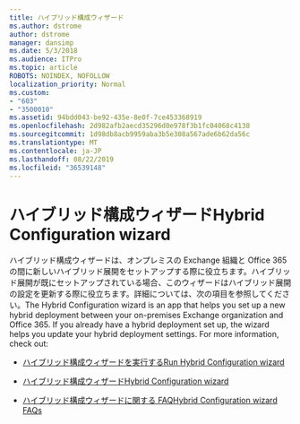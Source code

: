 ```yaml
---
title: ハイブリッド構成ウィザード
ms.author: dstrome
author: dstrome
manager: dansimp
ms.date: 5/3/2018
ms.audience: ITPro
ms.topic: article
ROBOTS: NOINDEX, NOFOLLOW
localization_priority: Normal
ms.custom:
- "603"
- "3500010"
ms.assetid: 94bdd043-be92-435e-8e0f-7ce453368919
ms.openlocfilehash: 2d982afb2aecd35296d0e978f3b1fc04068c4138
ms.sourcegitcommit: 1d98db8acb9959aba3b5e308a567ade6b62da56c
ms.translationtype: MT
ms.contentlocale: ja-JP
ms.lasthandoff: 08/22/2019
ms.locfileid: "36539148"
---
```

# <a name="hybrid-configuration-wizard"></a><span data-ttu-id="b54d2-102">ハイブリッド構成ウィザード</span><span class="sxs-lookup"><span data-stu-id="b54d2-102">Hybrid Configuration wizard</span></span>

<span data-ttu-id="b54d2-p101">ハイブリッド構成ウィザードは、オンプレミスの Exchange 組織と Office 365 の間に新しいハイブリッド展開をセットアップする際に役立ちます。ハイブリッド展開が既にセットアップされている場合、このウィザードはハイブリッド展開の設定を更新する際に役立ちます。詳細については、次の項目を参照してください。</span><span class="sxs-lookup"><span data-stu-id="b54d2-p101">The Hybrid Configuration wizard is an app that helps you set up a new hybrid deployment between your on-premises Exchange organization and Office 365. If you already have a hybrid deployment set up, the wizard helps you update your hybrid deployment settings. For more information, check out:</span></span>
  
- [<span data-ttu-id="b54d2-106">ハイブリッド構成ウィザードを実行する</span><span class="sxs-lookup"><span data-stu-id="b54d2-106">Run Hybrid Configuration wizard</span></span>](https://technet.microsoft.com/library/mt595788%28v=exchg.150%29.aspx)

- [<span data-ttu-id="b54d2-107">ハイブリッド構成ウィザード</span><span class="sxs-lookup"><span data-stu-id="b54d2-107">Hybrid Configuration wizard</span></span>](https://technet.microsoft.com/library/hh529921%28v=exchg.150%29.aspx)

- [<span data-ttu-id="b54d2-108">ハイブリッド構成ウィザードに関する FAQ</span><span class="sxs-lookup"><span data-stu-id="b54d2-108">Hybrid Configuration wizard FAQs</span></span>](https://technet.microsoft.com/library/mt488940%28v=exchg.150%29.aspx)
